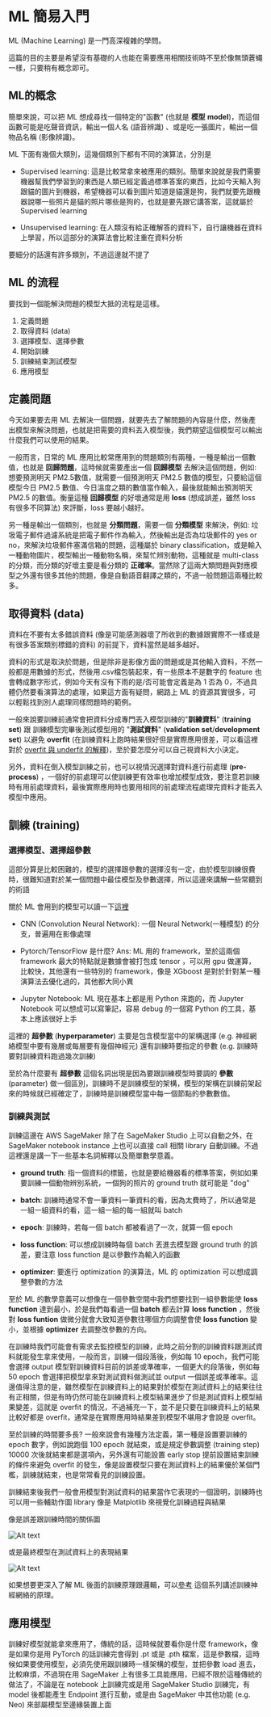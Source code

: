 ﻿# ML 簡易入門

ML (Machine Learning) 是一門高深複雜的學問。

這篇的目的主要是希望沒有基礎的人也能在需要應用相關技術時不至於像無頭蒼蠅一樣，只要稍有概念即可。

## ML的概念

簡單來說，可以把 ML 想成尋找一個特定的"函數" (也就是 **模型** **model**)，而這個函數可能是吃聲音資訊，輸出一個人名 (語音辨識) 、或是吃一張圖片，輸出一個物品名稱 (影像辨識)。

ML 下面有幾個大類別，這幾個類別下都有不同的演算法，分別是

* Supervised learning: 這是比較常拿來被應用的類別。簡單來說就是我們需要機器幫我們學習到的東西是人類已經定義過標準答案的東西，比如今天輸入狗跟貓的圖片到機器，希望機器可以看到圖片知道是貓還是狗，我們就要先跟機器說哪一些照片是貓的照片哪些是狗的，也就是要先跟它講答案，這就屬於 Supervised learning

* Unsupervised learning: 在人類沒有給正確解答的資料下，自行讓機器在資料上學習，所以這部分的演算法會比較注重在資料分析

要細分的話還有許多類別，不過這邊就不提了

## ML 的流程

要找到一個能解決問題的模型大抵的流程是這樣。

 1. 定義問題
 2. 取得資料 (data)  
 3. 選擇模型、選擇參數
 4. 開始訓練
 5. 訓練結束測試模型
 6. 應用模型

## 定義問題

今天如果要去用 ML 去解決一個問題，就要先去了解問題的內容是什麼，然後產出模型來解決問題，也就是把需要的資料丟入模型後，我們期望這個模型可以輸出什麼我們可以使用的結果。

一般而言，日常的 ML 應用比較常應用到的問題類別有兩種，一種是輸出一個數值，也就是 **回歸問題**，這時候就需要產出一個 **回歸模型** 去解決這個問題，例如: 想要預測明天 PM2.5數值，就需要一個預測明天 PM2.5 數值的模型，只要給這個模型今日 PM2.5 數值、今日溫度之類的數值當作輸入，最後就能輸出預測明天 PM2.5 的數值。衡量這種 **回歸模型** 的好壞通常是用 **loss** (想成誤差，雖然 loss 有很多不同算法) 來評斷，loss 要越小越好。

另一種是輸出一個類別，也就是 **分類問題**，需要一個 **分類模型** 來解決，例如: 垃圾電子郵件過濾系統是把電子郵件作為輸入，然後輸出是否為垃圾郵件的 yes or no，來解決垃圾郵件塞滿信箱的問題，這種屬於 binary classification，或是輸入一種動物圖片，模型輸出一種動物名稱，來幫忙辨別動物，這種就是 multi-class 的分類，而分類的好壞主要是看分類的 **正確率**。當然除了這兩大類問題與對應模型之外還有很多其他的問題，像是自動語音翻譯之類的，不過一般問題這兩種比較多。

## 取得資料 (data)  

資料在不要有太多錯誤資料 (像是可能感測器壞了所收到的數據跟實際不一樣或是有很多答案類別標錯的資料) 的前提下，資料當然是越多越好。

資料的形式是取決於問題，但是除非是影像方面的問題或是其他輸入資料，不然一般都是用數據的形式，然後用.csv檔包裝起來，有一些原本不是數字的 feature 也會轉成數字形式，例如今天有沒有下雨的是/否可能會定義是為 1 否為 0，不過具體仍然要看演算法的處理，如果這方面有疑問，網路上 ML 的資源其實很多，可以輕鬆找到別人處理同樣問題時的範例。

一般來說要訓練前通常會把資料分成專門丟入模型訓練的"**訓練資料**" (**training set**) 跟 訓練模型完畢後測試模型用的 "**測試資料**" (**validation set**/**development set**) 以避免 **overfit** (在訓練資料上跑時結果很好但是實際應用很差，可以看這裡對於 [overfit 與 underfit 的解釋](https://www.ibm.com/cloud/learn/overfitting))，至於要怎麼分可以自己視資料大小決定。

另外，資料在倒入模型訓練之前，也可以視情況選擇對資料進行前處理 (**pre-process**) ，一個好的前處理可以使訓練更有效率也增加模型成效，要注意若訓練時有用前處理資料，最後實際應用時也要用相同的前處理流程處理完資料才能丟入模型中應用。

## 訓練 (training)

### 選擇模型、選擇超參數

這部分算是比較困難的，模型的選擇跟參數的選擇沒有一定，由於模型訓練很費時，很難知道對於某一個問題中最佳模型及參數選擇，所以這邊來講解一些常聽到的術語

關於 ML 會用到的模型可以讀一下[這裡](https://towardsdatascience.com/5-minutes-cheat-sheet-explaining-all-machine-learning-models-3fea1cf96f05)

* CNN (Convolution Neural Network): 一個 Neural Network(一種模型) 的分支，普遍用在影像處理

* Pytorch/TensorFlow 是什麼? Ans: ML 用的 framework，至於這兩個 framework 最大的特點就是數據會被打包成 tensor ，可以用 gpu 做運算，比較快，其他還有一些特別的 framework，像是 XGboost 是對於針對某一種演算法去優化過的，其他都大同小異

* Jupyter Notebook: ML 現在基本上都是用 Python 來跑的，而 Jupyter Notebook 可以想成可以寫筆記，容易 debug 的一個寫 Python 的工具，基本上應該很好上手

這裡的 **超參數**  (**hyperparameter**) 主要是包含模型當中的架構選擇 (e.g. 神經網絡模型中要有幾層或每層要有幾個神經元) 還有訓練時要指定的參數 (e.g. 訓練時要對訓練資料跑過幾次訓練)

至於為什麼要有 **超參數** 這個名詞出現是因為要跟訓練模型時要調的 **參數** (parameter) 做一個區別，訓練時不是訓練模型的架構，模型的架構在訓練前架起來的時候就已經確定了，訓練時是訓練模型當中每一個節點的參數數值。

### 訓練與測試

訓練這邊在 AWS SageMaker 除了在 SageMaker Studio 上可以自動之外，在 SageMaker notebook instance 上也可以直接 call  相關 library 自動訓練。不過這裡還是講一下一些基本名詞解釋以及簡單數學意義。

- **ground truth**: 指一個資料的標籤，也就是要給機器看的標準答案，例如如果要訓練一個動物辨別系統，一個狗的照片的 ground truth 就可能是 "dog"

- **batch**: 訓練時通常不會一筆資料一筆資料的看，因為太費時了，所以通常是一組一組資料的看，這一組一組的每一組就叫 batch

- **epoch**: 訓練時，若每一個 batch 都被看過了一次，就算一個 epoch

- **loss function**: 可以想成訓練時每個 batch 丟進去模型跟 ground truth 的誤差，要注意 loss function 是以參數作為輸入的函數

- **optimizer**: 要進行 optimization 的演算法，ML 的 optimization 可以想成調整參數的方法

 至於 ML 的數學意義可以想像在一個參數空間中我們想要找到一組參數能使 **loss function** 達到最小，於是我們每看過一個 **batch** 都去計算 **loss function** ，然後對 **loss funtion** 做微分就會大致知道參數往哪個方向調整會使 **loss function** 變小，並根據 **optimizer** 去調整改參數的方向。

在訓練時我們可能會有需求去監控模型的訓練，此時之前分割的訓練資料跟測試資料就能發生拿來使用，一般而言，訓練一個段落後，例如每 10 epoch，我們可能會選擇 output 模型對訓練資料目前的誤差或準確率，一個更大的段落後，例如每 50 epoch 會選擇把模型拿來對測試資料做測試並 output 一個誤差或準確率。這邊值得注意的是，雖然模型在訓練資料上的結果對於模型在測試資料上的結果往往有正相關，但是有時仍然可能在訓練資料上模型結果進步了但是測試資料上模型結果變差，這就是 overfit 的情況，不過補充一下，並不是只要在訓練資料上的結果比較好都是 overfit，通常是在實際應用時結果差到模型不堪用才會說是 overfit。

至於訓練的時間要多長? 一般來說會有幾種方法定義，第一種是設置要訓練的 epoch 數字，例如說跑個 100 epoch 就結束，或是規定參數調整 (training step) 10000 次後就結束都是選項內，另外還有可能設置 early stop 提前設置結束訓練的條件來避免 overfit 的發生，像是設置模型只要在測試資料上的結果優於某個門檻，訓練就結束，也是常常看見的訓練設置。

訓練結束後我們一般會用模型對測試資料的結果當作它表現的一個證明，訓練時也可以用一些輔助作圖 library 像是 Matplotlib 來視覺化訓練過程與結果

像是誤差跟訓練時間的關係圖

![Alt text](./img/learningCurve.png)

或是最終模型在測試資料上的表現結果

![Alt text](./img/GT.png)

如果想要更深入了解 ML 後面的訓練原理跟邏輯，可以[參考](https://www.youtube.com/playlist?list=PLZHQObOWTQDNU6R1_67000Dx_ZCJB-3pi) 這個系列講述訓練神經網絡的原理。

## 應用模型

訓練好模型就能拿來應用了，傳統的話，這時候就要看你是什麼 framework，像是如果你是用 PyTorch 的話訓練完會得到 .pt 或是 .pth 檔案，這是參數檔，這時候如果要使用模型，必須先使用跟訓練時一樣架構的模型，並把參數 load 進去，比較麻煩，不過現在用 SageMaker 上有很多工具能應用，已經不限於這種傳統的做法了，不論是在 notebook 上訓練完或是用 SageMaker Studio 訓練完，有 model 後都能產生 Endpoint 進行互動，或是由 SageMaker 中其他功能 (e.g. Neo) 來部屬模型至邊緣裝置上面
